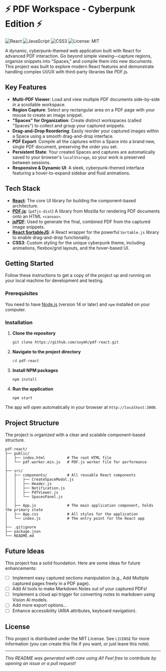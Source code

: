 
# ⚡ PDF Workspace - Cyberpunk Edition ⚡

![React](https://img.shields.io/badge/react-%2320232a.svg?style=for-the-badge&logo=react&logoColor=%2361DAFB)
![JavaScript](https://img.shields.io/badge/javascript-%23323330.svg?style=for-the-badge&logo=javascript&logoColor=%23F7DF1E)
![CSS3](https://img.shields.io/badge/css3-%231572B6.svg?style=for-the-badge&logo=css3&logoColor=white)
![License: MIT](https://img.shields.io/badge/License-MIT-purple.svg?style=for-the-badge)

A dynamic, cyberpunk-themed web application built with React for advanced PDF interaction. Go beyond simple viewing—capture regions, organize snippets into "Spaces," and compile them into new documents. This project was built to explore modern React features and demonstrate handling complex UI/UX with third-party libraries like PDF.js.

## Key Features

-   **Multi-PDF Viewer**: Load and view multiple PDF documents side-by-side in a scrollable workspace.
-   **Region Capture**: Select any rectangular area on a PDF page with your mouse to create an image snippet.
-   **"Spaces" for Organization**: Create distinct workspaces (called "Spaces") to collect and group your captured snippets.
-   **Drag-and-Drop Reordering**: Easily reorder your captured images within a Space using a smooth drag-and-drop interface.
-   **PDF Export**: Compile all the captures within a Space into a brand new, single PDF document, preserving the order you set.
-   **Persistent State**: Your created Spaces and captures are automatically saved to your browser's `localStorage`, so your work is preserved between sessions.
-   **Responsive & Dynamic UI**: A sleek, cyberpunk-themed interface featuring a hover-to-expand sidebar and fluid animations.

## Tech Stack

-   **[React](https://reactjs.org/)**: The core UI library for building the component-based architecture.
-   **[PDF.js](https://mozilla.github.io/pdf.js/)**: (`pdfjs-dist`) A library from Mozilla for rendering PDF documents onto an HTML `<canvas>`.
-   **[jsPDF](https://github.com/parallax/jsPDF)**: Used to generate the final, combined PDF from the captured image snippets.
-   **[React SortableJS](https://github.com/SortableJS/react-sortablejs)**: A React wrapper for the powerful `Sortable.js` library to enable drag-and-drop functionality.
-   **CSS3**: Custom styling for the unique cyberpunk theme, including animations, flexbox/grid layouts, and the hover-based UI.

## Getting Started

Follow these instructions to get a copy of the project up and running on your local machine for development and testing.

### Prerequisites

You need to have [Node.js](https://nodejs.org/) (version 14 or later) and `npm` installed on your computer.

### Installation

1.  **Clone the repository**
    ```sh
    git clone https://github.com/soymh/pdf-react.git
    ```

2.  **Navigate to the project directory**
    ```sh
    cd pdf-react
    ```

3.  **Install NPM packages**
    ```sh
    npm install
    ```

4.  **Run the application**
    ```sh
    npm start
    ```

The app will open automatically in your browser at `http://localhost:3000`.

## Project Structure

The project is organized with a clear and scalable component-based structure.

```
pdf-react/
├── public/
│   ├── index.html          # The root HTML file
│   └── pdf.worker.min.js   # PDF.js worker file for performance
│
├── src/
│   ├── components/         # All reusable React components
│   │   ├── CreateSpaceModal.js
│   │   ├── Header.js
│   │   ├── Notification.js
│   │   ├── PdfViewer.js
│   │   └── SpacesPanel.js
│   │
│   ├── App.js              # The main application component, holds the primary state
│   ├── App.css             # All styles for the application
│   └── index.js            # The entry point for the React app
│
├── .gitignore
├── package.json
└── README.md
```

## Future Ideas

This project has a solid foundation. Here are some ideas for future enhancements:
-   [ ] Implement easy captured sections manipulation (e.g., Add Multiple captured pages freely in a PDF page).
-   [ ] Add AI tools to make Markdown Notes out of your captured PDFs!
-   [ ] Implement a cloud api trigger for converting notes to markdown using Vision AI models.
-   [ ] Add more export options...
-   [ ] Enhance accessibility (ARIA attributes, keyboard navigation).

## License

This project is distributed under the MIT License. See `LICENSE` for more information (you can create this file if you want, or just leave this note).

---
*This README was generated with care using AI! Feel free to contribute by opening an issue or a pull request!*
